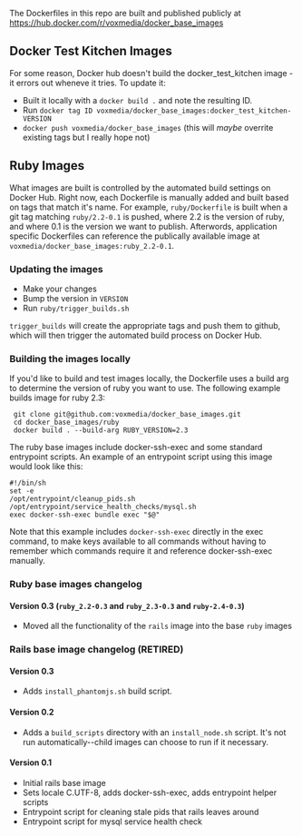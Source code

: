 The Dockerfiles in this repo are built and published publicly at https://hub.docker.com/r/voxmedia/docker_base_images

## Docker Test Kitchen Images

For some reason, Docker hub doesn't build the docker_test_kitchen image - it errors out wheneve it tries.
To update it:

- Built it locally with a `docker build .` and note the resulting ID.
- Run `docker tag ID voxmedia/docker_base_images:docker_test_kitchen-VERSION`
- `docker push voxmedia/docker_base_images` (this will _maybe_ overrite existing tags but I really hope not)

## Ruby Images

What images are built is controlled by the automated build settings on Docker Hub. Right now, each Dockerfile is manually added and built based on tags that match it's name. For example, `ruby/Dockerfile` is built when a git tag matching `ruby/2.2-0.1` is pushed, where 2.2 is the version of ruby, and where 0.1 is the version we want to publish. Afterwords, application specific Dockerfiles can reference the publically available image at `voxmedia/docker_base_images:ruby_2.2-0.1`.

### Updating the images
- Make your changes
- Bump the version in `VERSION`
- Run `ruby/trigger_builds.sh`

`trigger_builds` will create the appropriate tags and push them to github, which will then trigger the automated build process on Docker Hub.

### Building the images locally

If you'd like to build and test images locally, the Dockerfile uses a build arg to determine the version of ruby you want to use.  The following example builds image for ruby 2.3:

```
 git clone git@github.com:voxmedia/docker_base_images.git
 cd docker_base_images/ruby
 docker build . --build-arg RUBY_VERSION=2.3
 ```

The ruby base images include docker-ssh-exec and some standard entrypoint scripts. An example of an entrypoint script
using this image would look like this:

    #!/bin/sh
    set -e
    /opt/entrypoint/cleanup_pids.sh
    /opt/entrypoint/service_health_checks/mysql.sh
    exec docker-ssh-exec bundle exec "$@"

Note that this example includes `docker-ssh-exec` directly in the exec command, to make keys available to all commands without having to remember which commands require it and reference docker-ssh-exec manually.

### Ruby base images changelog

#### Version 0.3 (`ruby_2.2-0.3` and `ruby_2.3-0.3` and `ruby-2.4-0.3`)

* Moved all the functionality of the `rails` image into the base `ruby` images

### Rails base image changelog (RETIRED)

#### Version 0.3

* Adds `install_phantomjs.sh` build script.

#### Version 0.2

* Adds a `build_scripts` directory with an `install_node.sh` script. It's not run automatically--child images can choose to run if it necessary.


#### Version 0.1

* Initial rails base image
* Sets locale C.UTF-8, adds docker-ssh-exec, adds entrypoint helper scripts
* Entrypoint script for cleaning stale pids that rails leaves around
* Entrypoint script for mysql service health check
